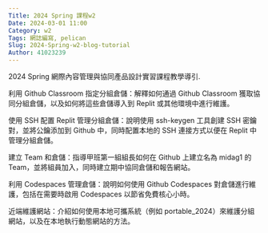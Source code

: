 ```yaml
---
Title: 2024 Spring 課程w2
Date: 2024-03-01 11:00
Category: w2
Tags: 網誌編寫, pelican
Slug: 2024-Spring-w2-blog-tutorial
Author: 41023239
---
```


2024 Spring 網際內容管理與協同產品設計實習課程教學導引.

<!-- PELICAN_END_SUMMARY -->
利用 Github Classroom 指定分組倉儲：解釋如何通過 Github Classroom 獲取協同分組倉儲，以及如何將這些倉儲導入到 Replit 或其他環境中進行維護。

使用 SSH 配置 Replit 管理分組倉儲：說明使用 ssh-keygen 工具創建 SSH 密鑰對，並將公鑰添加到 Github 中，同時配置本地的 SSH 連接方式以便在 Replit 中管理分組倉儲。

建立 Team 和倉儲：指導甲班第一組組長如何在 Github 上建立名為 midag1 的 Team，並將組員加入，同時建立期中協同倉儲和報告網站。

利用 Codespaces 管理倉儲：說明如何使用 Github Codespaces 對倉儲進行維護，包括在需要時啟用 Codespaces 以節省免費核心小時。

近端維護網站：介紹如何使用本地可攜系統（例如 portable_2024）來維護分組網站，以及在本地執行動態網站的方法。